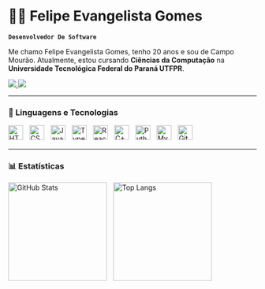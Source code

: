   # 🧑‍💻 Felipe Evangelista Gomes

**`Desenvolvedor De Software `**

Me chamo Felipe Evangelista Gomes, tenho 20 anos e sou de Campo Mourão.
Atualmente, estou cursando **Ciências da Computação** na **Universidade Tecnológica Federal do Paraná UTFPR**.
<br/>

<p align ="left">
  <a href="https://mail.google.com/felipeevangomes@gmail.com" target="_blank">
    <img src="https://img.shields.io/badge/-Gmail-D14836?style=for-the-badge&logo=gmail&logoColor=white"/>
  </a>
  <a href="https://www.linkedin.com/in/felipeevgomes" target="_blank">
    <img src="https://img.shields.io/badge/-LinkedIn-0A66C2?style=for-the-badge&logo=linkedin&logoColor=white"/>
  </a>
</p>

---
### 🤖 Linguagens e Tecnologias
<img align="left" alt="HTML" title="HTML" width="30px" style="padding-right: 10px;" src="https://cdn.jsdelivr.net/gh/devicons/devicon@latest/icons/html5/html5-original.svg" />
<img align="left" alt="CSS" title="CSS" width="30px" style="padding-right: 10px;" src="https://cdn.jsdelivr.net/gh/devicons/devicon@latest/icons/css3/css3-original.svg" />
<img align="left" alt="JavaScript" title="JavaScript" width="30px" style="padding-right: 10px;" src="https://cdn.jsdelivr.net/gh/devicons/devicon@latest/icons/javascript/javascript-original.svg" />
<img align="left" alt="TypeScript" title="TypeScript" width="30px" style="padding-right: 10px;" src="https://cdn.jsdelivr.net/gh/devicons/devicon@latest/icons/typescript/typescript-original.svg" />
<img align="left" alt="React" title="React" width="30px" style="padding-right: 10px;" src="https://cdn.jsdelivr.net/gh/devicons/devicon@latest/icons/react/react-original.svg" />
<img align="left" alt="C++" title="C++" width="30px" style="padding-right: 10px;" src="https://cdn.jsdelivr.net/gh/devicons/devicon@latest/icons/cplusplus/cplusplus-original.svg"/>
<img align="left" alt="Python" title="Python" width="30px" style="padding-right: 10px;" src="https://cdn.jsdelivr.net/gh/devicons/devicon@latest/icons/python/python-original.svg" />
<img align="left" alt="MySQL" title="MySQL" width="30px" style="padding-right: 10px;" src="https://cdn.jsdelivr.net/gh/devicons/devicon@latest/icons/mysql/mysql-original.svg" />
<img align="left" alt="Git" title="Git" width="30px" style="padding-right: 10px;" src="https://cdn.jsdelivr.net/gh/devicons/devicon@latest/icons/git/git-original.svg" />
<br/>
<br/>

---
### 📊 Estatísticas
<p>
  <img align="left" alt="GitHub Stats" height="200" style="padding-right: 10px;" src="https://github-readme-stats.vercel.app/api?username=felipeevgomes&show_icons=true&theme=chartreuse-dark&include_all_commits=true&locale=pt-br" />
  
 <img align="left" alt="Top Langs" height="200" src="https://github-readme-stats.vercel.app/api/top-langs/?username=felipeevgomes&theme=chartreuse-dark&layout=compact&custom_title=Tecnologias&langs_count=5" />

</p>

<br/><br/><br/><br/><br/><br/><br/><br/><br/>


